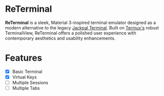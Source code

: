 # ReTerminal
**ReTerminal** is a sleek, Material 3-inspired terminal emulator designed as a modern alternative to the legacy [Jackpal Terminal](https://github.com/jackpal/Android-Terminal-Emulator). Built on [Termux's](https://github.com/termux/termux-app) robust TerminalView, ReTerminal offers a polished user experience with contemporary aesthetics and usability enhancements.

# Features
- [x] Basic Terminal
- [x] Virtual Keys
- [ ] Multiple Sessions
- [ ] Multiple Tabs
